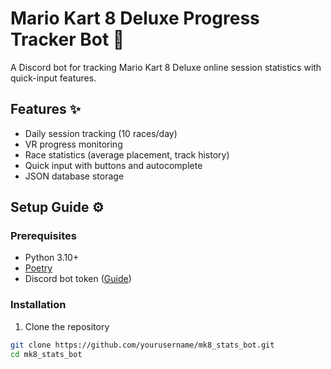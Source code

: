 # Mario Kart 8 Deluxe Progress Tracker Bot 🏁

A Discord bot for tracking Mario Kart 8 Deluxe online session statistics with quick-input features.

## Features ✨
- Daily session tracking (10 races/day)
- VR progress monitoring
- Race statistics (average placement, track history)
- Quick input with buttons and autocomplete
- JSON database storage

## Setup Guide ⚙️

### Prerequisites
- Python 3.10+
- [Poetry](https://python-poetry.org/docs/#installation)
- Discord bot token ([Guide](https://discordpy.readthedocs.io/en/stable/discord.html))

### Installation
1. Clone the repository
```bash
git clone https://github.com/yourusername/mk8_stats_bot.git
cd mk8_stats_bot